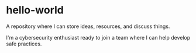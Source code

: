 # hello-world
A repository where I can store ideas, resources, and discuss things.

I'm a cybersecurity enthusiast ready to join a team where I can help develop safe practices.
